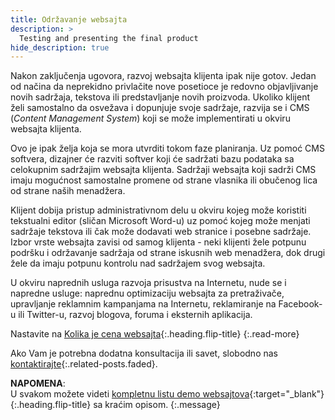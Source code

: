 ```yaml
---
title: Održavanje websajta
description: >
  Testing and presenting the final product
hide_description: true
---
```


Nakon zaključenja ugovora, razvoj websajta klijenta ipak nije gotov. Jedan od načina da neprekidno privlačite nove posetioce je redovno objavljivanje novih sadržaja, tekstova ili predstavljanje novih proizvoda. Ukoliko klijent želi samostalno da osvežava i dopunjuje svoje sadržaje, razvija se i CMS (_Content Management System_) koji se može implementirati u okviru websajta klijenta. 

Ovo je ipak želja koja se mora utvrditi tokom faze planiranja. Uz pomoć CMS softvera, dizajner će razviti softver koji će sadržati bazu podataka sa celokupnim sadržajim websajta klijenta. Sadržaji websajta koji sadrži CMS imaju mogućnost samostalne promene od strane vlasnika ili obučenog lica od strane naših menadžera. 

Klijent dobija pristup administrativnom delu u okviru kojeg može koristiti tekstualni editor (sličan Microsoft Word-u) uz pomoć kojeg može menjati sadržaje tekstova ili čak može dodavati web stranice i posebne sadržaje. Izbor vrste websajta zavisi od samog klijenta - neki klijenti žele potpunu podršku i održavanje sadržaja od strane iskusnih web menadžera, dok drugi žele da imaju potpunu kontrolu nad sadržajem svog websajta. 

U okviru naprednih usluga razvoja prisustva na Internetu, nude se i napredne usluge: naprednu optimizaciju websajta za pretraživače, upravljanje reklamnim kampanjama na Internetu, reklamiranje na Facebook-u ili Twitter-u, razvoj blogova, foruma i eksternih aplikacija.

Nastavite na [Kolika je cena websajta](kolika-je-cena-websajta.md){:.heading.flip-title}
{:.read-more}


Ako Vam je potrebna dodatna konsultacija ili savet, slobodno nas [kontaktirajte]{:.related-posts.faded}.

**NAPOMENA**: <br>U svakom možete videti [kompletnu listu demo websajtova]{:target="_blank"}{:.heading.flip-title} sa kraćim opisom.
{:.message}



[kontaktirajte]: /kontakt/
[kompletnu listu demo websajtova]: https://www.demo.milovantomasevic.rs/